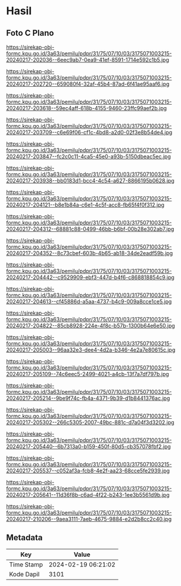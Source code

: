 # Hasil

## Foto C Plano

https://sirekap-obj-formc.kpu.go.id/3a63/pemilu/pdpr/31/75/07/10/03/3175071003215-20240217-202036--6eec9ab7-0ea9-41ef-8591-1714e592c1b5.jpg

https://sirekap-obj-formc.kpu.go.id/3a63/pemilu/pdpr/31/75/07/10/03/3175071003215-20240217-202720--659080f4-32af-45b4-87ad-6f41ae95aaf6.jpg

https://sirekap-obj-formc.kpu.go.id/3a63/pemilu/pdpr/31/75/07/10/03/3175071003215-20240217-203618--59ec4aff-618b-4155-9460-23ffc99aef2b.jpg

https://sirekap-obj-formc.kpu.go.id/3a63/pemilu/pdpr/31/75/07/10/03/3175071003215-20240217-203709--c6e69f06-cf1c-4bd8-a2d0-02f3e8b54de4.jpg

https://sirekap-obj-formc.kpu.go.id/3a63/pemilu/pdpr/31/75/07/10/03/3175071003215-20240217-203847--fc2c0c11-4ca5-45e0-a93b-5150dbeac5ec.jpg

https://sirekap-obj-formc.kpu.go.id/3a63/pemilu/pdpr/31/75/07/10/03/3175071003215-20240217-203938--bb0183d1-bcc4-4c54-a627-8866195b0628.jpg

https://sirekap-obj-formc.kpu.go.id/3a63/pemilu/pdpr/31/75/07/10/03/3175071003215-20240217-204121--b8e1b84a-c6e1-4c5f-acc8-fb65f4f0f312.jpg

https://sirekap-obj-formc.kpu.go.id/3a63/pemilu/pdpr/31/75/07/10/03/3175071003215-20240217-204312--68881c88-0499-46bb-b6bf-00b28e302ab7.jpg

https://sirekap-obj-formc.kpu.go.id/3a63/pemilu/pdpr/31/75/07/10/03/3175071003215-20240217-204352--8c73cbef-603b-4b65-ab18-34de2eadf59b.jpg

https://sirekap-obj-formc.kpu.go.id/3a63/pemilu/pdpr/31/75/07/10/03/3175071003215-20240217-204442--c9529909-ebf3-447d-b4f6-c868818854c9.jpg

https://sirekap-obj-formc.kpu.go.id/3a63/pemilu/pdpr/31/75/07/10/03/3175071003215-20240217-204613--cf45886d-a5aa-4737-b4c9-009a8cce1ce5.jpg

https://sirekap-obj-formc.kpu.go.id/3a63/pemilu/pdpr/31/75/07/10/03/3175071003215-20240217-204822--85cb8928-224e-4f8c-b57b-1300b64e6e50.jpg

https://sirekap-obj-formc.kpu.go.id/3a63/pemilu/pdpr/31/75/07/10/03/3175071003215-20240217-205003--96aa32e3-dee4-4d2a-b346-4e2a7e80615c.jpg

https://sirekap-obj-formc.kpu.go.id/3a63/pemilu/pdpr/31/75/07/10/03/3175071003215-20240217-205109--74c6eec5-2499-4021-a4cb-13f7a7df797b.jpg

https://sirekap-obj-formc.kpu.go.id/3a63/pemilu/pdpr/31/75/07/10/03/3175071003215-20240217-205214--9be9f74c-fb4a-4371-9b39-d1b8441376ac.jpg

https://sirekap-obj-formc.kpu.go.id/3a63/pemilu/pdpr/31/75/07/10/03/3175071003215-20240217-205302--266c5305-2007-49bc-881c-d7a04f3d3202.jpg

https://sirekap-obj-formc.kpu.go.id/3a63/pemilu/pdpr/31/75/07/10/03/3175071003215-20240217-205440--6b7313a0-b159-450f-80d5-cb357078fbf2.jpg

https://sirekap-obj-formc.kpu.go.id/3a63/pemilu/pdpr/31/75/07/10/03/3175071003215-20240217-205537--c052af3a-fcb8-4e2f-aa23-68cce5fe2939.jpg

https://sirekap-obj-formc.kpu.go.id/3a63/pemilu/pdpr/31/75/07/10/03/3175071003215-20240217-205641--11d36f8b-c6ad-4f22-b243-1ee3b5561d9b.jpg

https://sirekap-obj-formc.kpu.go.id/3a63/pemilu/pdpr/31/75/07/10/03/3175071003215-20240217-210206--9aea3111-7aeb-4675-9884-e2d2b8cc2c40.jpg


## Metadata

| Key        | Value               |
| ---------- | ------------------- |
| Time Stamp | 2024-02-19 06:21:02 |
| Kode Dapil | 3101                |



